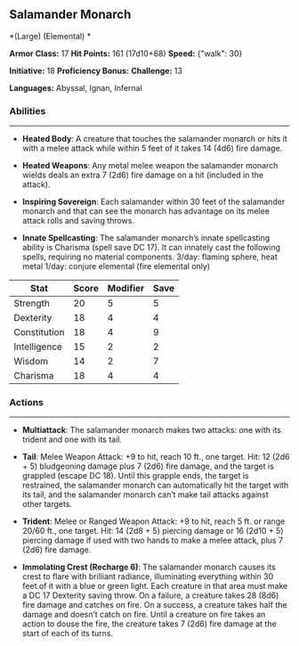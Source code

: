 ## Salamander Monarch
*(Large) (Elemental) *

**Armor Class:** 17
**Hit Points:** 161 (17d10+68)
**Speed:** {"walk": 30}

**Initiative:** 18
**Proficiency Bonus:**
**Challenge:** 13

**Languages:** Abyssal, Ignan, Infernal

### Abilities
 --- 
- **Heated Body**: A creature that touches the salamander monarch or hits it with a melee attack while within 5 feet of it takes 14 (4d6) fire damage.

- **Heated Weapons**: Any metal melee weapon the salamander monarch wields deals an extra 7 (2d6) fire damage on a hit (included in the attack).

- **Inspiring Sovereign**: Each salamander within 30 feet of the salamander monarch and that can see the monarch has advantage on its melee attack rolls and saving throws.

- **Innate Spellcasting**: The salamander monarch’s innate spellcasting ability is Charisma (spell save DC 17). It can innately cast the following spells, requiring no material components.
3/day: flaming sphere, heat metal
1/day: conjure elemental (fire elemental only)



| Stat | Score | Modifier | Save |
| ---- | ---- | ---- | ---- |
| Strength | 20 | 5 | 5 |
| Dexterity | 18 | 4 | 4 |
| Constitution | 18 | 4 | 9 |
| Intelligence | 15 | 2 | 2 |
| Wisdom | 14 | 2 | 7 |
| Charisma | 18 | 4 | 4 |

### Actions
 --- 
- **Multiattack**: The salamander monarch makes two attacks: one with its trident and one with its tail.

- **Tail**: Melee Weapon Attack: +9 to hit, reach 10 ft., one target. Hit: 12 (2d6 + 5) bludgeoning damage plus 7 (2d6) fire damage, and the target is grappled (escape DC 18). Until this grapple ends, the target is restrained, the salamander monarch can automatically hit the target with its tail, and the salamander monarch can’t make tail attacks against other targets.

- **Trident**: Melee or Ranged Weapon Attack: +9 to hit, reach 5 ft. or range 20/60 ft., one target. Hit: 14 (2d8 + 5) piercing damage or 16 (2d10 + 5) piercing damage if used with two hands to make a melee attack, plus 7 (2d6) fire damage.

- **Immolating Crest (Recharge 6)**: The salamander monarch causes its crest to flare with brilliant radiance, illuminating everything within 30 feet of it with a blue or green light. Each creature in that area must make a DC 17 Dexterity saving throw. On a failure, a creature takes 28 (8d6) fire damage and catches on fire. On a success, a creature takes half the damage and doesn’t catch on fire. Until a creature on fire takes an action to douse the fire, the creature takes 7 (2d6) fire damage at the start of each of its turns.

